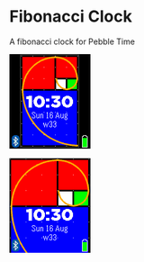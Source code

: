 # Fibonacci Clock
A fibonacci clock for Pebble Time

![Fibonacci Clock](/Fibonacci_Clock.png)

![Fibonacci Clock (zoomed)](/Fibonacci_Clock1.png)
